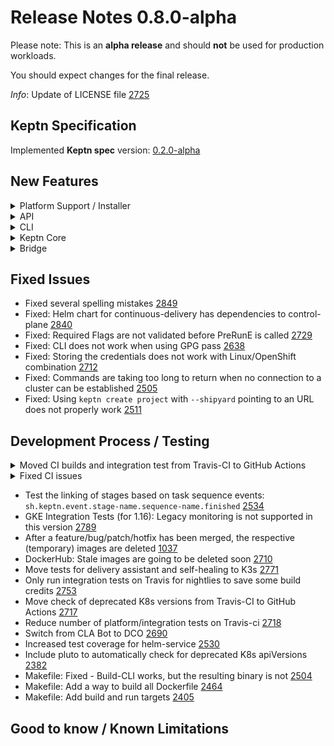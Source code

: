 # Release Notes 0.8.0-alpha

Please note: This is an **alpha release** and should **not** be used for production workloads.

You should expect changes for the final release.

*Info*: Update of LICENSE file [2725](https://github.com/keptn/keptn/issues/2725) 

## Keptn Specification

Implemented **Keptn spec** version: [0.2.0-alpha](https://github.com/keptn/spec/tree/0.2.0-alpha)

## New Features

<details><summary>Platform Support / Installer</summary>
<p>

- Lower K8s resource limits for distributors [2649](https://github.com/keptn/keptn/issues/2649) 
- Upgrade NGNIX unprivileged to latest version [2653](https://github.com/keptn/keptn/issues/2653) 
- Test Keptn control-plane for Kubernetes 1.19 using K3s [2411](https://github.com/keptn/keptn/issues/2411) 

</p>
</details>

<details><summary>API</summary>
<p>

- Remove WebSocket communication between CLI and API [2727](https://github.com/keptn/keptn/issues/2727)

</p>
</details>

<details><summary>CLI</summary>
<p>

- Upgrader for migrating from Shipyard v0.1 to Shipyard v0.2 [2500](https://github.com/keptn/keptn/issues/2500)
- Continue working with current Keptn context and remove Keptn context switch from keptn --help [2721](https://github.com/keptn/keptn/issues/2721)
- Improvement to write version mismatch to std::err [2761](https://github.com/keptn/keptn/issues/2761)
- Re-add the version check into the root command [2571](https://github.com/keptn/keptn/issues/2571)
- Adapt CLI command `keptn send event new-artifact` to CloudEvents spec of 0.8.0 [2558](https://github.com/keptn/keptn/issues/2558)
- Improve post-installation steps by including Keptn API endpoint IP [2444](https://github.com/keptn/keptn/issues/2444)
- Adapt CLI commands `create service`, `onboard service` and `delete service` to use endpoint of the shipyard-controller [2557](https://github.com/keptn/keptn/issues/2557) 
- CLI support creating a project using the new shipyard spec [2266](https://github.com/keptn/keptn/issues/2266) 
- Improved `keptn install --help` messages [2584](https://github.com/keptn/keptn/issues/2584) 
- Keptn support for multiple plans [1863](https://github.com/keptn/keptn/issues/1863) 
- YAML input support for URIs [1648](https://github.com/keptn/keptn/issues/1648) 
- Improved error message when no connection to Keptn API could be established [1349](https://github.com/keptn/keptn/issues/1349) 

</p>
</details>

<details><summary>Keptn Core</summary>
<p>

- *configuration-service:*
  - Keep track of last processed artifact in materialized view [2692](https://github.com/keptn/keptn/issues/2692)
  - HEAD branch not properly set [2735](https://github.com/keptn/keptn/issues/2735)
  - Updating existing upstream not working [2708](https://github.com/keptn/keptn/issues/2708)
  - Include Git commit ID in GET resource responses [2307](https://github.com/keptn/keptn/issues/2307)

- *distributor*:
  - Having a subscription topic does not have to be a requirement [2562](https://github.com/keptn/keptn/issues/2562)
  - Extend distributor to bridge traffic from Keptn service to Keptn API [2220](https://github.com/keptn/keptn/issues/2220)
  - Sidecar for polling open *.triggered events [2166](https://github.com/keptn/keptn/issues/2166)

- *eventbroker*:
  - Remove eventbroker from Keptn core [2254](https://github.com/keptn/keptn/issues/2254)

- *approval-service*:
  - approval-service becomes the approval-service for automatic approvals [2533](https://github.com/keptn/keptn/issues/2533)

- *helm-service*:
  - Create a sequence diagram for helm-service [2592](https://github.com/keptn/keptn/issues/2592)
  - Return Git commit ID in finished events sent by helm-service [2531](https://github.com/keptn/keptn/issues/2531)
  - helm-service reacts on `release.triggered` and sends `release.started/finished` events [2265](https://github.com/keptn/keptn/issues/2265)
  - helm-service reacts on `deployment.triggered` and sends `deployment.started/finished` events [2262](https://github.com/keptn/keptn/issues/2262)

- *jmeter-service*:
  - jmeter-service reacts on `test.triggered` and sends `test.started/finished` events [2263](https://github.com/keptn/keptn/issues/2263)

- *lighthouse-service*:
  - Support quality gates use-case with updated services [2724](https://github.com/keptn/keptn/issues/2724)
  - lighthouse-service reacts on `evaluation.triggered` and sends `evaluation.started/finished` events [2264](https://github.com/keptn/keptn/issues/2264)

- *mongodb-datastore*:
  - Quering (root) events via mongodb-datastore is slow when there is many events in the DB [2759](https://github.com/keptn/keptn/issues/2759)
  - Fixed: mongodb-datastore does not contain "triggeredid" in input [2514](https://github.com/keptn/keptn/issues/2514)

- *remediation-service*
  - Include `triggerid` property in `remediation.status.changed/finished` events [1917](https://github.com/keptn/keptn/issues/1917)
  - Support remediation use-case with updated services [2663](https://github.com/keptn/keptn/issues/2663)

- *shipyard-controller*:
  - Fixed: Shipyard-controller does not set result field of next `.triggered` event [2816](https://github.com/keptn/keptn/issues/2816)
  - Shipyard-controller subscribes to trigger-events defined in the shipyard.yaml and provides a built-in task sequence for evaluations [2529](https://github.com/keptn/keptn/issues/2529)
  - Shipyard-controller is integrated into Travis CI build for release branches [2273](https://github.com/keptn/keptn/issues/2273)
  - Controls the task sequences defined in the Shipyard [2193](https://github.com/keptn/keptn/issues/2193)
  - Manages open *.started events in a mongoDB collection per project [2159](https://github.com/keptn/keptn/issues/2159)
  - Manages open *.triggered events in a mongoDB collection per project [2158](https://github.com/keptn/keptn/issues/2158)

</p>
</details>

<details><summary>Bridge</summary>
<p>

- Fixed: Keptn Bridge is not showing notification about the new Keptn version [2693](https://github.com/keptn/keptn/issues/2693)
- Fixed: Keptn Bridge ignores deployed service artifact [2543](https://github.com/keptn/keptn/issues/2543)
- Use an HTTP-interceptor to add default headers and implement generic error handling [1987](https://github.com/keptn/keptn/issues/1987) 
- Added COPY button for SLO content [1997](https://github.com/keptn/keptn/issues/1997)

</p>
</details>

## Fixed Issues

- Fixed several spelling mistakes [2849](https://github.com/keptn/keptn/issues/2849)
- Fixed: Helm chart for continuous-delivery has dependencies to control-plane [2840](https://github.com/keptn/keptn/issues/2840)
- Fixed: Required Flags are not validated before PreRunE is called [2729](https://github.com/keptn/keptn/issues/2729)
- Fixed: CLI does not work when using GPG pass [2638](https://github.com/keptn/keptn/issues/2638)
- Fixed: Storing the credentials does not work with Linux/OpenShift combination [2712](https://github.com/keptn/keptn/issues/2712)
- Fixed: Commands are taking too long to return when no connection to a cluster can be established [2505](https://github.com/keptn/keptn/issues/2505) 
- Fixed: Using `keptn create project` with `--shipyard` pointing to an URL does not properly work [2511](https://github.com/keptn/keptn/issues/2511) 

## Development Process / Testing

<details><summary>Moved CI builds and integration test from Travis-CI to GitHub Actions</summary>
<p>

- Travis-CI builds are disabled due to negative credit balance [2715](https://github.com/keptn/keptn/issues/2715)
- Migrate integration tests from Travis-CI to GitHub Actions [2811](https://github.com/keptn/keptn/issues/2811)
- Migrate go-utils and kubernetes-utils from Travis-CI to GitHub Actions [2796](https://github.com/keptn/keptn/issues/2796)
- Migrate CI from travis-ci.org to travis-ci.com (by Dec. 2020) [2356](https://github.com/keptn/keptn/issues/2356)
- Move Docker builds from Travis-CI to GitHub Actions [2752](https://github.com/keptn/keptn/issues/2752)
- Move unit test execution from TravisCI to GitHub Actions [2716](https://github.com/keptn/keptn/issues/2716)
- Remove hard-dependency of MacOS builds in Travis-CI [2719](https://github.com/keptn/keptn/issues/2719)
- Auto-updating go-utils and kubernetes-utils in keptn/keptn needs to be a signed commit (and moved to GitHub Actions) [2750](https://github.com/keptn/keptn/issues/2750)

</p>
</details>

<details><summary>Fixed CI issues</summary>
<p>

- Fixed: Flaky integration tests: Integration tests fail (in unpredictable situations) [2149](https://github.com/keptn/keptn/issues/2149)
- Fixed: Integration Test stalls at the Keptn auth command [2704](https://github.com/keptn/keptn/issues/2704)
- Fixed: Integration Tests: Setup of Keptn fails due to server version check [2701](https://github.com/keptn/keptn/issues/2701)
- Fixed: Unable to do remote debugging of mongodb-datastore due to liveness-probe [2536](https://github.com/keptn/keptn/issues/2536)
- Fixed: GitHub Action Reviewdog Fails: The `add-path` command is disabled [2694](https://github.com/keptn/keptn/issues/2694)

</p>
</details>

- Test the linking of stages based on task sequence events: `sh.keptn.event.stage-name.sequence-name.finished` [2534](https://github.com/keptn/keptn/issues/2534)
- GKE Integration Tests (for 1.16): Legacy monitoring is not supported in this version [2789](https://github.com/keptn/keptn/issues/2789)
- After a feature/bug/patch/hotfix has been merged, the respective (temporary) images are deleted [1037](https://github.com/keptn/keptn/issues/1037)
- DockerHub: Stale images are going to be deleted soon [2710](https://github.com/keptn/keptn/issues/2710)
- Move tests for delivery assistant and self-healing to K3s [2771](https://github.com/keptn/keptn/issues/2771)
- Only run integration tests on Travis for nightlies to save some build credits [2753](https://github.com/keptn/keptn/issues/2753)
- Move check of deprecated K8s versions from Travis-CI to GitHub Actions [2717](https://github.com/keptn/keptn/issues/2717)
- Reduce number of platform/integration tests on Travis-ci [2718](https://github.com/keptn/keptn/issues/2718)
- Switch from CLA Bot to DCO [2690](https://github.com/keptn/keptn/issues/2690)
- Increased test coverage for helm-service [2530](https://github.com/keptn/keptn/issues/2530)
- Include pluto to automatically check for deprecated K8s apiVersions [2382](https://github.com/keptn/keptn/issues/2383)
- Makefile: Fixed - Build-CLI works, but the resulting binary is not [2504](https://github.com/keptn/keptn/issues/2504)
- Makefile: Add a way to build all Dockerfile [2464](https://github.com/keptn/keptn/issues/2464)
- Makefile: Add build and run targets [2405](https://github.com/keptn/keptn/issues/2405)

## Good to know / Known Limitations

